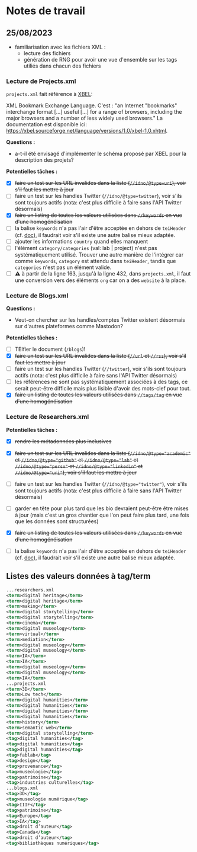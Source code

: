 # Notes de travail

## 25/08/2023

- familiarisation avec les fichiers XML : 
	- lecture des fichiers
	- génération de RNG pour avoir une vue d'ensemble sur les tags utiliés dans chacun des fichiers


### Lecture de Projects.xml

`projects.xml` fait référence à [XBEL](http://xbel.sourceforge.net): 

XML Bookmark Exchange Language. C'est : "an Internet "bookmarks" interchange format [...] useful [...] for a range of browsers, including the major browsers and a number of less widely used browsers." La documentation est disponible ici: https://xbel.sourceforge.net/language/versions/1.0/xbel-1.0.xhtml.

**Questions :** 
- a-t-il été envisagé d'implémenter le schéma proposé par XBEL pour la description des projets?

**Potentielles tâches :** 
- [x] ~~faire un test sur les URL invalides dans la liste (`//idno/@type=uri`), voir s'il faut les mettre à jour~~
- [ ] faire un test sur les handles Twitter (`//idno/@type=twitter`), voir s'ils sont toujours actifs (nota: c'est plus difficile à faire sans l'API Twitter désormais)
- [x] ~~faire un listing de toutes les valeurs utilisées dans `//keywords` en vue d'une homogénéisation~~
- [ ] la balise `keywords` n'a pas l'air d'être acceptée en dehors de `teiHeader` (cf. [doc](https://www.tei-c.org/release/doc/tei-p5-doc/en/html/examples-keywords.html)), il faudrait voir s'il existe une autre balise mieux adaptée.
- [ ] ajouter les informations `country` quand elles manquent
- [ ] l'élément `category/categories` (val: lab | project) n'est pas systématiquement utilisé. Trouver une autre manière de l'intégrer car comme `keywords`, `category` est attendu dans `teiHeader`, tandis que `categories` n'est pas un élément valide.
- [ ] :warning: à partir de la ligne 163, jusqu'à la ligne 432, dans `projects.xml`, il faut une conversion vers des éléments `org` car on a des `website` à la place.

### Lecture de Blogs.xml

**Questions :** 
- Veut-on chercher sur les handles/comptes Twitter existent désormais sur d'autres plateformes comme Mastodon?

**Potentielles tâches :** 
- [ ] TEIfier le document (`/blogs`)!
- [x] ~~faire un test sur les URL invalides dans la liste (`//url` et `//rss`), voir s'il faut les mettre à jour~~
- [ ] faire un test sur les handles Twitter (`//twitter`), voir s'ils sont toujours actifs (nota: c'est plus difficile à faire sans l'API Twitter désormais)
- [ ] les références ne sont pas systématiquement associées à des tags, ce serait peut-être difficile mais plus lisible d'avoir des mots-clef pour tout.
- [x] ~~faire un listing de toutes les valeurs utilisées dans `//tags/tag` en vue d'une homogénéisation~~

### Lecture de Researchers.xml 

**Potentielles tâches :** 
- [x] ~~rendre les métadonnées plus inclusives~~
- [x] ~~faire un test sur les URL invalides dans la liste (`//idno/@type="academic"` et `//idno/@type="github"` et `//idno/@type="lab"` et `//idno/@type="perso"` et `//idno/@type="linkedin"` et `//idno/@type="uri"`), voir s'il faut les mettre à jour~~
- [ ] faire un test sur les handles Twitter (`//idno/@type="twitter"`), voir s'ils sont toujours actifs (nota: c'est plus difficile à faire sans l'API Twitter désormais)
- [ ] garder en tête pour plus tard que les bio devraient peut-être être mises à jour (mais c'est un gros chantier que l'on peut faire plus tard, une fois que les données sont structurées)
- [x] ~~faire un listing de toutes les valeurs utilisées dans `//keywords` en vue d'une homogénéisation~~
- [ ] la balise `keywords` n'a pas l'air d'être acceptée en dehors de `teiHeader` (cf. [doc](https://www.tei-c.org/release/doc/tei-p5-doc/en/html/examples-keywords.html)), il faudrait voir s'il existe une autre balise mieux adaptée.


## Listes des valeurs données à tag/term

```xml
...researchers.xml
<term>digital heritage</term>
<term>digital heritage</term>
<term>making</term>
<term>digital storytelling</term>
<term>digital storytelling</term>
<term>cinema</term>
<term>digital museology</term>
<term>virtual</term>
<term>mediation</term>
<term>digital museology</term>
<term>digital museology</term>
<term>IA</term>
<term>IA</term>
<term>digital museology</term>
<term>digital museology</term>
<term>IA</term>
...projects.xml
<term>3D</term>
<term>Low tech</term>
<term>digital humanities</term>
<term>digital humanities</term>
<term>digital humanities</term>
<term>digital humanities</term>
<term>history</term>
<term>semantic web</term>
<term>digital storytelling</term>
<tag>digital humanities</tag>
<tag>digital humanities</tag>
<tag>digital humanities</tag>
<tag>fablab</tag>
<tag>design</tag>
<tag>provenance</tag>
<tag>museologie</tag>
<tag>patrimoine</tag>
<tag>industries culturelles</tag>
...blogs.xml
<tag>3D</tag>
<tag>museologie numérique</tag>
<tag>IIIF</tag>
<tag>patrimoine</tag>
<tag>Europe</tag>
<tag>IA</tag>
<tag>droit d’auteur</tag>
<tag>Canada</tag>
<tag>droit d’auteur</tag>
<tag>bibliothèques numériques</tag>
```